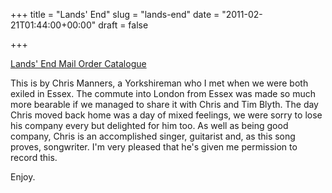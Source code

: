 +++
title = "Lands' End"
slug = "lands-end"
date = "2011-02-21T01:44:00+00:00"
draft = false

+++

<a class="embed" href="http://soundcloud.com/pdcawley/lands-end/s-0xYEc">Lands' End Mail Order Catalogue</a>

This is by Chris Manners, a Yorkshireman who I met when we were both exiled in Essex. The commute into London from Essex was made so much more bearable if we managed to share it with Chris and Tim Blyth. The day Chris moved back home was a day of mixed feelings, we were sorry to lose his company every but delighted for him too. As well as being good company, Chris is an accomplished singer, guitarist and, as this song proves, songwriter. I'm very pleased that he's given me permission to record this.

Enjoy.
